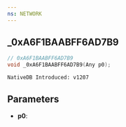 ```yaml
---
ns: NETWORK
---
```

## _0xA6F1BAABFF6AD7B9

```c
// 0xA6F1BAABFF6AD7B9
void _0xA6F1BAABFF6AD7B9(Any p0);
```

```
NativeDB Introduced: v1207
```

## Parameters
* **p0**:
